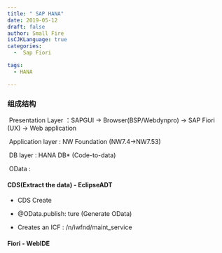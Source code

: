 ```yaml
---
title: " SAP HANA"
date: 2019-05-12
draft: false
author: Small Fire
isCJKLanguage: true
categories: 
  -  Sap Fiori

tags: 
  - HANA

---
```


### 组成结构

​	Presentation Layer ：SAPGUI -> Browser(BSP/Webdynpro) -> SAP Fiori (UX) -> Web application

​	Application layer : NW Foundation  (NW7.4->NW7.53)

​	DB layer : HANA DB* (Code-to-data)

​	OData : 

#### CDS(Extract the data) - EclipseADT  

- CDS Create

- @OData.publish: ture (Generate OData)

- Creates an ICF : /n/iwfnd/maint_service

#### Fiori - WebIDE







